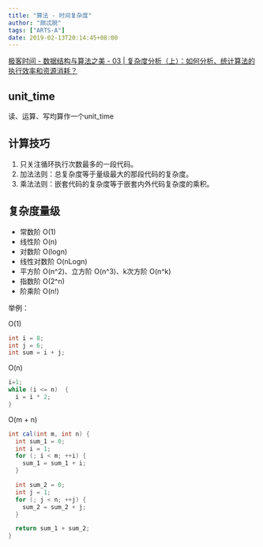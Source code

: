 ```yaml
---
title: "算法 - 时间复杂度"
author: "颇忒脱"
tags: ["ARTS-A"]
date: 2019-02-13T20:14:45+08:00
---
```


<!--more-->

[极客时间 - 数据结构与算法之美 - 03 | 复杂度分析（上）：如何分析、统计算法的执行效率和资源消耗？][1]

## unit_time

读、运算、写均算作一个unit_time

## 计算技巧

1. 只关注循环执行次数最多的一段代码。
2. 加法法则：总复杂度等于量级最大的那段代码的复杂度。
3. 乘法法则：嵌套代码的复杂度等于嵌套内外代码复杂度的乘积。

## 复杂度量级

* 常数阶 O(1)
* 线性阶 O(n)
* 对数阶 O(logn)
* 线性对数阶 O(nLogn)
* 平方阶 O(n^2)、立方阶 O(n^3)、k次方阶 O(n^k)
* 指数阶 O(2^n)
* 阶乘阶 O(n!)

举例：

O(1)

```java
int i = 8;
int j = 6;
int sum = i + j;
```

O(n)

```java
i=1;
while (i <= n)  {
  i = i * 2;
}
```

O(m + n)

```java
int cal(int m, int n) {
  int sum_1 = 0;
  int i = 1;
  for (; i < m; ++i) {
    sum_1 = sum_1 + i;
  }

  int sum_2 = 0;
  int j = 1;
  for (; j < n; ++j) {
    sum_2 = sum_2 + j;
  }

  return sum_1 + sum_2;
}
```


[1]: https://time.geekbang.org/column/article/40036